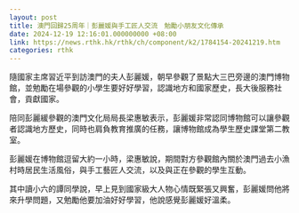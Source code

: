 ```yaml
---
layout: post
title: 澳門回歸25周年｜彭麗媛與手工匠人交流　勉勵小朋友文化傳承
date: 2024-12-19 12:16:01.000000000 +08:00
link: https://news.rthk.hk/rthk/ch/component/k2/1784154-20241219.htm
categories: rthk
---
```


隨國家主席習近平到訪澳門的夫人彭麗媛，朝早參觀了景點大三巴旁邊的澳門博物館，並勉勵在場參觀的小學生要好好學習，認識地方和國家歷史，長大後服務社會，貢獻國家。

陪同彭麗緩參觀的澳門文化局局長梁惠敏表示，彭麗媛非常認同博物館可以讓參觀者認識地方歷史，同時也肩負教育推廣的任務，讓博物館成為學生歷史課堂第二教室。

彭麗媛在博物館逗留大約一小時，梁惠敏說，期間對方參觀館內關於澳門過去小漁村時居民生活風俗，與手工藝匠人交流，以及與正在參觀的學生互動。

其中讀小六的譚同學說，早上見到國家級大人物心情既緊張又興奮，彭麗媛問他將來升學問題，又勉勵他要加油好好學習，他說感覺彭麗媛好溫柔。
